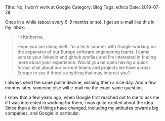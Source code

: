Title: No, I won't work at Google
Category: Blog
Tags: ethics
Date: 2019-07-28

Once in a while (about every 6-9 months or so), I get an e-mail like this in my inbox:

> Hi Katherina,
> 
> Hope you are doing well. I'm a tech sourcer with Google working on the
> expansion of our Europe software engineering teams. I came across your
> linkedin and github profiles and I'm interested in finding more about your
> experience. Would you be open having a quick formal chat about our current
> teams and projects we have across Europe to see if there's anything that
> may interest you?

I always send the same polite decline, wishing them a nice day.
And a few months later, someone else will e-mail me the exact same question.


I know that a few years ago, when Google first reached out to me to ask me
if I was interested in working for them, I was quite excited about the idea.
Since then a lot of things have changed, including my attitudes towards
big companies, and Google in particular.
